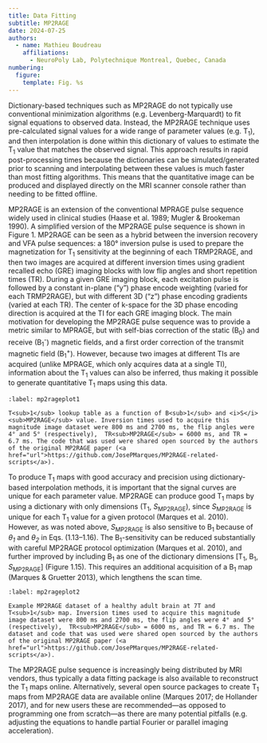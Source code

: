 ```yaml
---
title: Data Fitting
subtitle: MP2RAGE
date: 2024-07-25
authors:
  - name: Mathieu Boudreau
    affiliations:
      - NeuroPoly Lab, Polytechnique Montreal, Quebec, Canada
numbering:
  figure:
    template: Fig. %s
---
```


Dictionary-based techniques such as MP2RAGE do not typically use conventional minimization algorithms (e.g. Levenberg-Marquardt) to fit signal equations to observed data. Instead, the MP2RAGE technique uses pre-calculated signal values for a wide range of parameter values (e.g. T<sub>1</sub>), and then interpolation is done within this dictionary of values to estimate the T<sub>1</sub> value that matches the observed signal. This approach results in rapid post-processing times because the dictionaries can be simulated/generated prior to scanning and interpolating between these values is much faster than most fitting algorithms. This means that the quantitative image can be produced and displayed directly on the MRI scanner console rather than needing to be fitted offline.

MP2RAGE is an extension of the conventional MPRAGE pulse sequence widely used in clinical studies (Haase et al. 1989; Mugler & Brookeman 1990). A simplified version of the MP2RAGE pulse sequence is shown in Figure 1. MP2RAGE can be seen as a hybrid between the inversion recovery and VFA pulse sequences: a 180° inversion pulse is used to prepare the magnetization for T<sub>1</sub> sensitivity at the beginning of each TRMP2RAGE, and then two images are acquired at different inversion times using gradient recalled echo (GRE) imaging blocks with low flip angles and short repetition times (TR). During a given GRE imaging block, each excitation pulse is followed by a constant in-plane (“y”) phase encode weighting (varied for each TRMP2RAGE), but with different 3D (“z”) phase encoding gradients (varied at each TR). The center of k-space for the 3D phase encoding direction is acquired at the TI for each GRE imaging block. The main motivation for developing the MP2RAGE pulse sequence was to provide a metric similar to MPRAGE, but with self-bias correction of the static (B<sub>0</sub>) and receive (B<sub>1</sub><sup>-</sup>) magnetic fields, and a first order correction of the transmit magnetic field (B<sub>1</sub><sup>+</sup>). However, because two images at different TIs are acquired (unlike MPRAGE, which only acquires data at a single TI), information about the T<sub>1</sub> values can also be inferred, thus making it possible to generate quantitative T<sub>1</sub> maps using this data.

```{figure} img/plot1.png
:label: mp2rageplot1

T<sub>1</sub> lookup table as a function of B<sub>1</sub> and <i>S</i><sub>MP2RAGE</sub> value. Inversion times used to acquire this magnitude image dataset were 800 ms and 2700 ms, the flip angles were 4° and 5° (respectively),  TR<sub>MP2RAGE</sub> = 6000 ms, and TR = 6.7 ms. The code that was used were shared open sourced by the authors of the original MP2RAGE paper (<a href="url">https://github.com/JosePMarques/MP2RAGE-related-scripts</a>).
```

To produce T<sub>1</sub> maps with good accuracy and precision using dictionary-based interpolation methods, it is important that the signal curves are unique for each parameter value. MP2RAGE can produce good T<sub>1</sub> maps by using a dictionary with only dimensions (T<sub>1</sub>, <i>S</i><sub>MP2RAGE</sub>), since <i>S</i><sub>MP2RAGE</sub> is unique for each T<sub>1</sub> value for a given protocol  (Marques et al. 2010). However, as was noted above, <i>S</i><sub>MP2RAGE</sub> is also sensitive to B<sub>1</sub> because of <i>θ<sub>1</sub></i> and <i>θ<sub>2</sub></i> in Eqs. (1.13–1.16). The  B<sub>1</sub>-sensitivity can be reduced substantially with careful MP2RAGE protocol optimization (Marques et al. 2010), and further improved by including B<sub>1</sub> as one of the dictionary dimensions [T<sub>1</sub>, B<sub>1</sub>, <i>S</i><sub>MP2RAGE</sub>] (Figure 1.15).  This requires an additional acquisition of a B<sub>1</sub> map (Marques & Gruetter 2013), which lengthens the scan time. 


```{figure} img/plot2.png
:label: mp2rageplot2

Example MP2RAGE dataset of a healthy adult brain at 7T and T<sub>1</sub> map. Inversion times used to acquire this magnitude image dataset were 800 ms and 2700 ms, the flip angles were 4° and 5° (respectively),  TR<sub>MP2RAGE</sub> = 6000 ms, and TR = 6.7 ms. The dataset and code that was used were shared open sourced by the authors of the original MP2RAGE paper (<a href="url">https://github.com/JosePMarques/MP2RAGE-related-scripts</a>).
```

The MP2RAGE pulse sequence is increasingly being distributed by MRI vendors, thus typically a data fitting package is also available to reconstruct the T<sub>1</sub> maps online. Alternatively, several open source packages to create T<sub>1</sub> maps from MP2RAGE data are available online (Marques 2017; de Hollander 2017), and for new users these are recommended—as opposed to programming one from scratch—as there are many potential pitfalls (e.g. adjusting the equations to handle partial Fourier or parallel imaging acceleration).